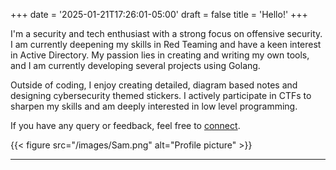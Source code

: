 +++
date = '2025-01-21T17:26:01-05:00'
draft = false
title = 'Hello!'
+++

I'm a security and tech enthusiast with a strong focus on offensive security. I am currently deepening my skills in Red Teaming and have a keen interest in Active Directory. My passion lies in creating and writing my own tools, and I am currently developing several projects using Golang.

Outside of coding, I enjoy creating detailed, diagram based notes and designing cybersecurity themed stickers. I actively participate in CTFs to sharpen my skills and am deeply interested in low level programming.

If you have any query or feedback, feel free to [connect](mailto:shuklasameep16@gmail.com).



{{< figure src="/images/Sam.png" alt="Profile picture" >}}
___
